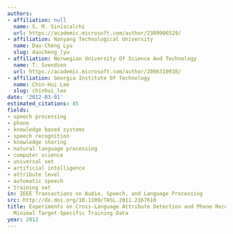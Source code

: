 ```yaml
---
authors:
- affiliation: null
  name: S. M. Siniscalchi
  url: https://academic.microsoft.com/author/2309906529/
- affiliation: Nanyang Technological University
  name: Dau-Cheng Lyu
  slug: daucheng_lyu
- affiliation: Norwegian University Of Science And Technology
  name: T. Svendsen
  url: https://academic.microsoft.com/author/2096310938/
- affiliation: Georgia Institute Of Technology
  name: Chin-Hui Lee
  slug: chinhui_lee
date: '2012-03-01'
estimated_citations: 85
fields:
- speech processing
- phone
- knowledge based systems
- speech recognition
- knowledge sharing
- natural language processing
- computer science
- universal set
- artificial intelligence
- attribute level
- automatic speech
- training set
in: IEEE Transactions on Audio, Speech, and Language Processing
src: http://dx.doi.org/10.1109/TASL.2011.2167610
title: Experiments on Cross-Language Attribute Detection and Phone Recognition With
  Minimal Target-Specific Training Data
year: 2012
---
```

